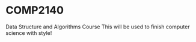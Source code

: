 # COMP2140
Data Structure and Algorithms Course
This will be used to finish computer science with style!
